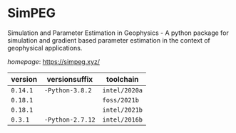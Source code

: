 # SimPEG

Simulation and Parameter Estimation in Geophysics  - A python package for simulation and gradient based parameter estimation in the context of geophysical applications.

*homepage*: <https://simpeg.xyz/>

version | versionsuffix | toolchain
--------|---------------|----------
``0.14.1`` | ``-Python-3.8.2`` | ``intel/2020a``
``0.18.1`` |  | ``foss/2021b``
``0.18.1`` |  | ``intel/2021b``
``0.3.1`` | ``-Python-2.7.12`` | ``intel/2016b``
